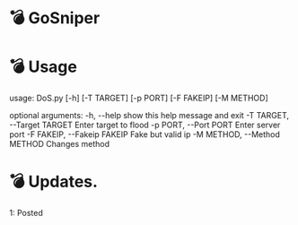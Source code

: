 # :bomb: GoSniper


# :bomb: Usage

usage: DoS.py [-h] [-T TARGET] [-p PORT] [-F FAKEIP] [-M METHOD]

optional arguments:
  -h, --help            show this help message and exit
  -T TARGET, --Target TARGET
                        Enter target to flood
  -p PORT, --Port PORT  Enter server port
  -F FAKEIP, --Fakeip FAKEIP
                        Fake but valid ip
  -M METHOD, --Method METHOD
                        Changes method
                        
# :bomb: Updates.
1: Posted
